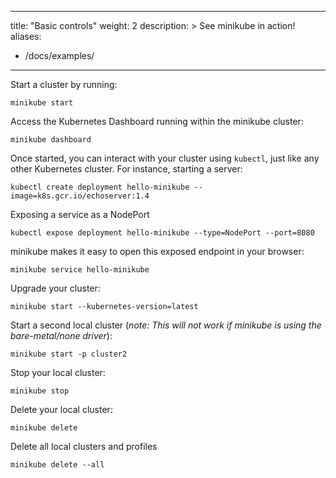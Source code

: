 
---
title: "Basic controls"
weight: 2
description: >
  See minikube in action!
aliases:
  - /docs/examples/
---

Start a cluster by running:

```shell
minikube start
```

Access the Kubernetes Dashboard running within the minikube cluster:

```shell
minikube dashboard
```

Once started, you can interact with your cluster using `kubectl`, just like any other Kubernetes cluster. For instance, starting a server:

```shell
kubectl create deployment hello-minikube --image=k8s.gcr.io/echoserver:1.4
```

Exposing a service as a NodePort

```shell
kubectl expose deployment hello-minikube --type=NodePort --port=8080
```

minikube makes it easy to open this exposed endpoint in your browser:

```shell
minikube service hello-minikube
```

Upgrade your cluster:

```shell
minikube start --kubernetes-version=latest
```

Start a second local cluster (_note: This will not work if minikube is using the bare-metal/none driver_):

```shell
minikube start -p cluster2
```

Stop your local cluster:

```shell
minikube stop
```

Delete your local cluster:

```shell
minikube delete
```

Delete all local clusters and profiles

```shell
minikube delete --all
```
